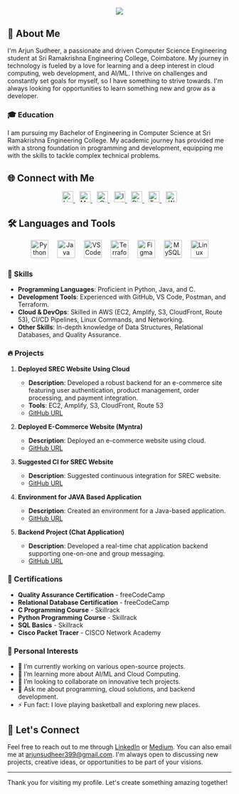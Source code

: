 <h1 align="center">
    <img src="https://readme-typing-svg.herokuapp.com?font=Righteous&size=35&color=FF5733&center=true&vCenter=true&width=500&height=70&duration=3500&lines=Hola!+✌️;+I'm+Arjun+Sudheer!;+Welcome+to+my+GitHub+Profile!" />
</h1>

## 📖 About Me

<div style="display: flex; align-items: center; justify-content: space-between;">
    <div>
        I'm Arjun Sudheer, a passionate and driven Computer Science Engineering student at Sri Ramakrishna Engineering College, Coimbatore. My journey in technology is fueled by a love for learning and a deep interest in cloud computing, web development, and AI/ML. I thrive on challenges and constantly set goals for myself, so I have something to strive towards. I'm always looking for opportunities to learn something new and grow as a developer.
    </div>

</div>

### 🎓 Education

I am pursuing my Bachelor of Engineering in Computer Science at Sri Ramakrishna Engineering College. My academic journey has provided me with a strong foundation in programming and development, equipping me with the skills to tackle complex technical problems.

## 🌐 Connect with Me

<div align="center">
  <a href="https://www.linkedin.com/in/arjun-sudheer-9367001a1" target="_blank" style="margin-right: 10px;">
    <img src="https://img.shields.io/static/v1?message=LinkedIn&logo=linkedin&label=&color=0077B5&logoColor=white&labelColor=&style=for-the-badge" height="25" alt="LinkedIn logo" />
  </a>
  <a href="https://medium.com/@arjunsudheer399" target="_blank" style="margin-right: 10px;">
    <img src="https://img.shields.io/static/v1?message=Medium&logo=medium&label=&color=12100E&logoColor=white&labelColor=&style=for-the-badge" height="25" alt="Medium logo" />
  </a>
  <a href="mailto:arjunsudheer399@gmail.com" target="_blank" style="margin-right: 10px;">
    <img src="https://img.shields.io/static/v1?message=Gmail&logo=gmail&label=&color=D14836&logoColor=white&labelColor=&style=for-the-badge" height="25" alt="Gmail logo" />
  </a>
  <a href="https://www.instagram.com/_arjun.sudheer_" target="_blank" style="margin-right: 10px;">
    <img src="https://img.shields.io/static/v1?message=Instagram&logo=instagram&label=&color=E4405F&logoColor=white&labelColor=&style=for-the-badge" height="25" alt="Instagram logo" />
  </a>
  <a href="https://discord.com/users/691908035660087326" target="_blank" style="margin-right: 10px;">
    <img src="https://img.shields.io/static/v1?message=Discord&logo=discord&label=&color=7289DA&logoColor=white&labelColor=&style=for-the-badge" height="25" alt="Discord logo" />
  </a>
  <a href="https://twitter.com/arjunsudheer399" target="_blank" style="margin-right: 10px;">
    <img src="https://img.shields.io/static/v1?message=Twitter&logo=twitter&label=&color=1DA1F2&logoColor=white&labelColor=&style=for-the-badge" height="25" alt="Twitter logo" />
  </a>
  <a href="https://wa.me/9994538868" target="_blank">
    <img src="https://img.shields.io/static/v1?message=Whatsapp&logo=whatsapp&label=&color=25D366&logoColor=white&labelColor=&style=for-the-badge" height="25" alt="Whatsapp logo" />
  </a>
</div>

## 🛠️ Languages and Tools

<div align="center">
  <img src="https://cdn.jsdelivr.net/gh/devicons/devicon/icons/python/python-original.svg" height="40" alt="Python logo"  />
  <img width="12" />
  <img src="https://cdn.jsdelivr.net/gh/devicons/devicon/icons/java/java-original.svg" height="40" alt="Java logo"  />
  <img width="12" />
  <img src="https://cdn.jsdelivr.net/gh/devicons/devicon/icons/vscode/vscode-original.svg" height="40" alt="VS Code logo"  />
  <img width="12" />
  <img src="https://cdn.jsdelivr.net/gh/devicons/devicon/icons/terraform/terraform-original.svg" height="40" alt="Terraform logo"  />
  <img width="12" />
  <img src="https://cdn.jsdelivr.net/gh/devicons/devicon/icons/figma/figma-original.svg" height="40" alt="Figma logo"  />
  <img width="12" />
  <img src="https://cdn.jsdelivr.net/gh/devicons/devicon/icons/mysql/mysql-original.svg" height="40" alt="MySQL logo"  />
  <img width="12" />
  <img src="https://cdn.jsdelivr.net/gh/devicons/devicon/icons/linux/linux-original.svg" height="40" alt="Linux logo"  />
</div>

### 💼 Skills

- **Programming Languages**: Proficient in Python, Java, and C.
- **Development Tools**: Experienced with GitHub, VS Code, Postman, and Terraform.
- **Cloud & DevOps**: Skilled in AWS (EC2, Amplify, S3, CloudFront, Route 53), CI/CD Pipelines, Linux Commands, and Networking.
- **Other Skills**: In-depth knowledge of Data Structures, Relational Databases, and Quality Assurance.

### 🔥 Projects

1. **Deployed SREC Website Using Cloud**
   - **Description**: Developed a robust backend for an e-commerce site featuring user authentication, product management, order processing, and payment integration.
   - **Tools**: EC2, Amplify, S3, CloudFront, Route 53
   - [GitHub URL](https://github.com/Arjun-Debugs/SREC-Website)

2. **Deployed E-Commerce Website (Myntra)**
   - **Description**: Deployed an e-commerce website using cloud.
   - [GitHub URL](https://github.com/Arjun-Debugs/Myntra-Clone)

3. **Suggested CI for SREC Website**
   - **Description**: Suggested continuous integration for SREC website.
   - [GitHub URL](https://github.com/Arjun-Debugs/SREC-CI)

4. **Environment for JAVA Based Application**
   - **Description**: Created an environment for a Java-based application.
   - [GitHub URL](https://github.com/Arjun-Debugs/Java-Environment)

5. **Backend Project (Chat Application)**
   - **Description**: Developed a real-time chat application backend supporting one-on-one and group messaging.
   - [GitHub URL](https://github.com/Arjun-Debugs/Chat-Application)

### 📜 Certifications

- **Quality Assurance Certification** - freeCodeCamp
- **Relational Database Certification** - freeCodeCamp
- **C Programming Course** - Skillrack
- **Python Programming Course** - Skillrack
- **SQL Basics** - Skillrack
- **Cisco Packet Tracer** - CISCO Network Academy

### 🌟 Personal Interests

- 🔭 I’m currently working on various open-source projects.
- 🌱 I’m learning more about AI/ML and Cloud Computing.
- 👯 I’m looking to collaborate on innovative tech projects.
- 💬 Ask me about programming, cloud solutions, and backend development.
- ⚡ Fun fact: I love playing basketball and exploring new places.

## 🤝 Let's Connect

Feel free to reach out to me through [LinkedIn](https://www.linkedin.com/in/arjun-sudheer-9367001a1) or [Medium](https://medium.com/@arjunsudheer399). You can also email me at arjunsudheer399@gmail.com. I'm always open to discussing new projects, creative ideas, or opportunities to be part of your visions.

---

Thank you for visiting my profile. Let's create something amazing together!
